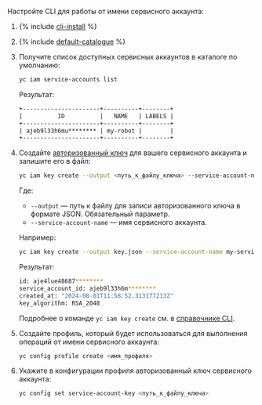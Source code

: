 Настройте CLI для работы от имени сервисного аккаунта:

1. {% include [cli-install](cli-install.md) %}
1. {% include [default-catalogue](default-catalogue.md) %}
1. Получите список доступных сервисных аккаунтов в каталоге по умолчанию:

    ```bash
    yc iam service-accounts list
    ```

    Результат:

    ```bash
    +----------------------+----------+--------+
    |          ID          |   NAME   | LABELS |
    +----------------------+----------+--------+
    | ajeb9l33h6mu******** | my-robot |        |
    +----------------------+----------+--------+
    ```

1. Создайте [авторизованный ключ](../iam/concepts/authorization/key.md) для вашего сервисного аккаунта и запишите его в файл:

    ```bash
    yc iam key create --output <путь_к_файлу_ключа> --service-account-name <имя_сервисного_аккаунта>
    ```

    Где:

    * `--output` — путь к файлу для записи авторизованного ключа в формате JSON. Обязательный параметр.
    * `--service-account-name` — имя сервисного аккаунта.

     Например:

     ```bash
     yc iam key create --output key.json --service-account-name my-service-account
     ```

     Результат:

     ```bash
     id: aje4lue48687********
     service_account_id: ajeb9l33h6m********
     created_at: "2024-08-01T11:58:52.313177213Z"
     key_algorithm: RSA_2048
     ```

    Подробнее о команде `yc iam key create` см. в [справочнике CLI](../cli/cli-ref/iam/cli-ref/service-account/create.md).

1. Создайте профиль, который будет использоваться для выполнения операций от имени сервисного аккаунта:

    ```bash
    yc config profile create <имя_профиля>
    ```

1. Укажите в конфигурации профиля авторизованный ключ сервисного аккаунта:

    ```bash
    yc config set service-account-key <путь_к_файлу_ключа>
    ```